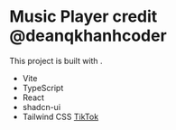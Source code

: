 # Music Player credit @deanqkhanhcoder
This project is built with .

- Vite
- TypeScript
- React
- shadcn-ui
- Tailwind CSS
[TikTok](https://www.tiktok.com/@deanqkhanh)
